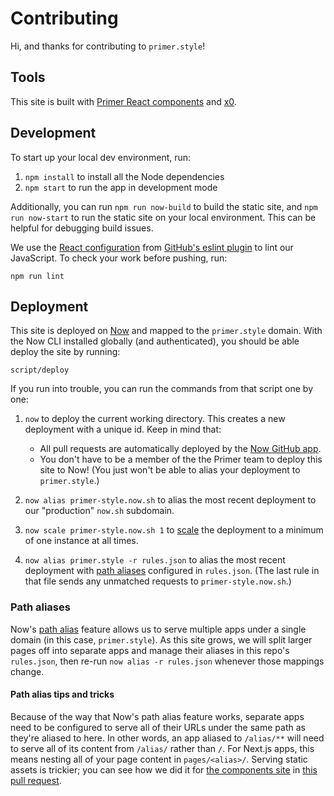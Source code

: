 # Contributing
Hi, and thanks for contributing to `primer.style`!


## Tools
This site is built with [Primer React components][components] and [x0].


## Development
To start up your local dev environment, run:

1. `npm install` to install all the Node dependencies
2. `npm start` to run the app in development mode

Additionally, you can run `npm run now-build` to build the static site, and `npm run now-start` to run the static site on your local environment. This can be helpful for debugging build issues.

We use the [React configuration](https://github.com/github/eslint-plugin-github/blob/master/lib/configs/react.js) from [GitHub's eslint plugin](https://github.com/github/eslint-plugin-github) to lint our JavaScript. To check your work before pushing, run:
```
npm run lint
```

## Deployment
This site is deployed on [Now] and mapped to the `primer.style` domain. With the Now CLI installed globally (and authenticated), you should be able deploy the site by running:

```
script/deploy
```

If you run into trouble, you can run the commands from that script one by one:

1. `now` to deploy the current working directory. This creates a new deployment with a unique id. Keep in mind that:

    * All pull requests are automatically deployed by the [Now GitHub app].
    * You don't have to be a member of the the Primer team to deploy this site to Now! (You just won't be able to alias your deployment to `primer.style`.)

2. `now alias primer-style.now.sh` to alias the most recent deployment to our "production" `now.sh` subdomain.

3. `now scale primer-style.now.sh 1` to [scale] the deployment to a minimum of one instance at all times.

4. `now alias primer.style -r rules.json` to alias the most recent deployment with [path aliases](#path-aliases) configured in `rules.json`. (The last rule in that file sends any unmatched requests to `primer-style.now.sh`.)

### Path aliases
Now's [path alias] feature allows us to serve multiple apps under a single domain (in this case, `primer.style`). As this site grows, we will split larger pages off into separate apps and manage their aliases in this repo's `rules.json`, then re-run `now alias -r rules.json` whenever those mappings change.

#### Path alias tips and tricks
Because of the way that Now's path alias feature works, separate apps need to be configured to serve all of their URLs under the same path as they're aliased to here. In other words, an app aliased to `/alias/**` will need to serve all of its content from `/alias/` rather than `/`. For Next.js apps, this means nesting all of your page content in `pages/<alias>/`. Serving static assets is trickier; you can see how we did it for [the components site][components] in [this pull request](https://github.com/primer/components/pull/238).

[components]: https://primer.style/components
[Now]: https://zeit.co/now
[Now GitHub app]: https://github.com/apps/now
[path alias]: https://zeit.co/docs/features/path-aliases
[primer.style]: https://primer.style/
[scale]: https://zeit.co/docs/getting-started/scaling
[x0]: https://github.com/c8r/x0
